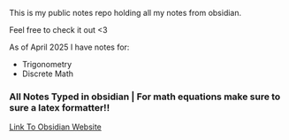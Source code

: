 This is my public notes repo holding all my notes from obsidian.

Feel free to check it out <3

As of April 2025 I have notes for:
- Trigonometry
- Discrete Math

### All Notes Typed in obsidian | For math equations make sure to sure a latex formatter!!

[Link To Obsidian Website](https://obsidian.md/)
